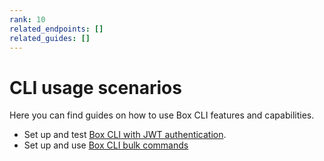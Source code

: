```yaml
---
rank: 10
related_endpoints: []
related_guides: []
---
```

# CLI usage scenarios

Here you can find guides on how 
to use Box CLI features and capabilities.

* Set up and test [Box CLI with
JWT authentication][1]. 
* Set up and use [Box CLI bulk commands][2]

[1]: g://cli/cli-docs/jwt-cli
[2]: g://cli/cli-docs/bulk-commands